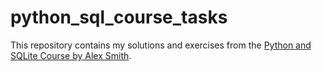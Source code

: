 # python_sql_course_tasks
This repository contains my solutions and exercises from the [Python and SQLite Course by Alex Smith](https://stepik.org/course/134773/info).
